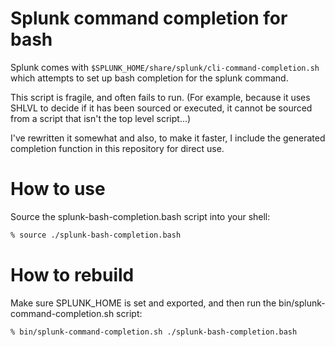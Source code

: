 # Splunk command completion for bash

Splunk comes with `$SPLUNK_HOME/share/splunk/cli-command-completion.sh` which attempts to set up
bash completion for the splunk command.

This script is fragile, and often fails to run.  (For example, because it uses SHLVL to decide
if it has been sourced or executed, it cannot be sourced from a script that isn't the top level
script...)

I've rewritten it somewhat and also, to make it faster, I include the generated completion function
in this repository for direct use.

# How to use

Source the splunk-bash-completion.bash script into your shell:

```bash
% source ./splunk-bash-completion.bash
```

# How to rebuild

Make sure SPLUNK_HOME is set and exported, and then run the bin/splunk-command-completion.sh script:

```bash
% bin/splunk-command-completion.sh ./splunk-bash-completion.bash
```


